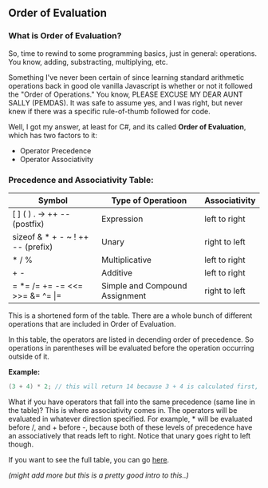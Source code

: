 ## Order of Evaluation

### What is Order of Evaluation?

So, time to rewind to some programming basics, just in general: operations. You know, adding, substracting, multiplying, etc. 

Something I've never been certain of since learning standard arithmetic operations back in good ole vanilla Javascript is whether or not it followed the "Order of Operations." You know, PLEASE EXCUSE MY DEAR AUNT SALLY (PEMDAS). It was safe to assume yes, and I was right, but never knew if there was a specific rule-of-thumb followed for code.

Well, I got my answer, at least for C#, and its called **Order of Evaluation**, which has two factors to it:
- Operator Precedence
- Operator Associativity

### Precedence and Associativity Table:

| Symbol                            | Type of Operatioon | Associativity |
| --------------------------------- | ------------------ | ------------- |
| [ ] ( ) . -> ++ -- (postfix)      | Expression         | left to right |
| sizeof & * + - ~ ! ++ -- (prefix) | Unary              | right to left |
| * / %                             | Multiplicative     | left to right |
| + -                               | Additive           | left to right |
| = \*= /= += -= <<= >>= &= ^= \|=   | Simple and Compound Assignment | right to left | 

This is a shortened form of the table. There are a whole bunch of different operations that are included in Order of Evaluation.

In this table, the operators are listed in decending order of precedence. So operations in parentheses will be evaluated before the operation occurring outside of it.

**Example:**
```csharp
(3 + 4) * 2; // this will return 14 because 3 + 4 is calculated first, so 7 * 2 is 14.
```

What if you have operators that fall into the same precedence (same line in the table)? This is where associativity comes in. The operators will be evaluated in whatever direction specified. For example, * will be evaluated before /, and + before -, because both of these levels of precedence have an associatively that reads left to right. Notice that unary goes right to left though.

If you want to see the full table, you can go [here](https://www.tutorialspoint.com/csharp/csharp_operators_precedence.htm).

*(might add more but this is a pretty good intro to this..)*
